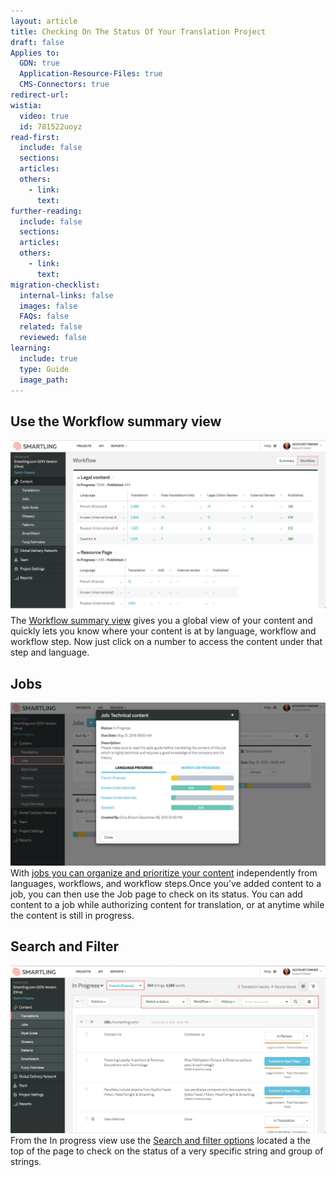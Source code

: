 ```yaml
---
layout: article
title: Checking On The Status Of Your Translation Project
draft: false
Applies to:
  GDN: true
  Application-Resource-Files: true
  CMS-Connectors: true
redirect-url:
wistia:
  video: true
  id: 781522uoyz
read-first:
  include: false
  sections:
  articles:
  others:
    - link:
      text:
further-reading:
  include: false
  sections:
  articles:
  others:
    - link:
      text:
migration-checklist:
  internal-links: false
  images: false
  FAQs: false
  related: false
  reviewed: false
learning:
  include: true
  type: Guide
  image_path: 
---
```



## Use the Workflow summary view

![](/uploads/versions/checkstatus---x----2560-1408x---.png)The [Workflow summary view](/knowledge-base/articles/the-project-summary-view/) gives you a global view of your content and quickly lets you know where your content is at by language, workflow and workflow step. Now just click on a number to access the content under that step and language.

## Jobs

![](/uploads/versions/checkstatus2---x----2551-1322x---.png)With [jobs you can organize and prioritize your content](/knowledge-base/articles/jobs/) independently from languages, workflows, and workflow steps.Once you’ve added content to a job, you can then use the Job page to check on its status. You can add content to a job while authorizing content for translation, or at anytime while the content is still in progress.

## Search and Filter

![](/uploads/versions/checkstatus3---x----2552-1359x---.png)From the In progress view use the [Search and filter options](/knowledge-base/articles/search-and-filter-in-the-list-view/) located a the top of the page to check on the status of a very specific string and group of strings.